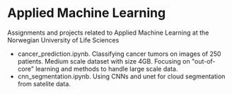 # Applied Machine Learning
Assignments and projects related to Applied Machine Learning at the Norwegian University of Life Sciences

- cancer_prediction.ipynb. Classifying cancer tumors on images of 250 patients. Medium scale dataset with size 4GB. Focusing on "out-of-core" learning and methods to handle large scale data.
- cnn_segmentation.ipynb. Using CNNs and unet for cloud segmentation from satelite data. 
